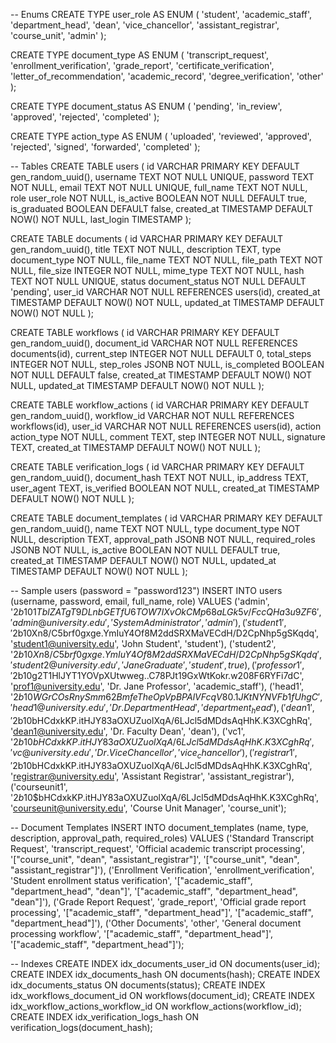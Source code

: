 -- Enums
CREATE TYPE user_role AS ENUM (
  'student',
  'academic_staff',
  'department_head',
  'dean',
  'vice_chancellor',
  'assistant_registrar',
  'course_unit',
  'admin'
);

CREATE TYPE document_type AS ENUM (
  'transcript_request',
  'enrollment_verification',
  'grade_report',
  'certificate_verification',
  'letter_of_recommendation',
  'academic_record',
  'degree_verification',
  'other'
);

CREATE TYPE document_status AS ENUM (
  'pending',
  'in_review',
  'approved',
  'rejected',
  'completed'
);

CREATE TYPE action_type AS ENUM (
  'uploaded',
  'reviewed',
  'approved',
  'rejected',
  'signed',
  'forwarded',
  'completed'
);

-- Tables
CREATE TABLE users (
  id VARCHAR PRIMARY KEY DEFAULT gen_random_uuid(),
  username TEXT NOT NULL UNIQUE,
  password TEXT NOT NULL,
  email TEXT NOT NULL UNIQUE,
  full_name TEXT NOT NULL,
  role user_role NOT NULL,
  is_active BOOLEAN NOT NULL DEFAULT true,
  is_graduated BOOLEAN DEFAULT false,
  created_at TIMESTAMP DEFAULT NOW() NOT NULL,
  last_login TIMESTAMP
);

CREATE TABLE documents (
  id VARCHAR PRIMARY KEY DEFAULT gen_random_uuid(),
  title TEXT NOT NULL,
  description TEXT,
  type document_type NOT NULL,
  file_name TEXT NOT NULL,
  file_path TEXT NOT NULL,
  file_size INTEGER NOT NULL,
  mime_type TEXT NOT NULL,
  hash TEXT NOT NULL UNIQUE,
  status document_status NOT NULL DEFAULT 'pending',
  user_id VARCHAR NOT NULL REFERENCES users(id),
  created_at TIMESTAMP DEFAULT NOW() NOT NULL,
  updated_at TIMESTAMP DEFAULT NOW() NOT NULL
);

CREATE TABLE workflows (
  id VARCHAR PRIMARY KEY DEFAULT gen_random_uuid(),
  document_id VARCHAR NOT NULL REFERENCES documents(id),
  current_step INTEGER NOT NULL DEFAULT 0,
  total_steps INTEGER NOT NULL,
  step_roles JSONB NOT NULL,
  is_completed BOOLEAN NOT NULL DEFAULT false,
  created_at TIMESTAMP DEFAULT NOW() NOT NULL,
  updated_at TIMESTAMP DEFAULT NOW() NOT NULL
);

CREATE TABLE workflow_actions (
  id VARCHAR PRIMARY KEY DEFAULT gen_random_uuid(),
  workflow_id VARCHAR NOT NULL REFERENCES workflows(id),
  user_id VARCHAR NOT NULL REFERENCES users(id),
  action action_type NOT NULL,
  comment TEXT,
  step INTEGER NOT NULL,
  signature TEXT,
  created_at TIMESTAMP DEFAULT NOW() NOT NULL
);

CREATE TABLE verification_logs (
  id VARCHAR PRIMARY KEY DEFAULT gen_random_uuid(),
  document_hash TEXT NOT NULL,
  ip_address TEXT,
  user_agent TEXT,
  is_verified BOOLEAN NOT NULL,
  created_at TIMESTAMP DEFAULT NOW() NOT NULL
);

CREATE TABLE document_templates (
  id VARCHAR PRIMARY KEY DEFAULT gen_random_uuid(),
  name TEXT NOT NULL,
  type document_type NOT NULL,
  description TEXT,
  approval_path JSONB NOT NULL,
  required_roles JSONB NOT NULL,
  is_active BOOLEAN NOT NULL DEFAULT true,
  created_at TIMESTAMP DEFAULT NOW() NOT NULL,
  updated_at TIMESTAMP DEFAULT NOW() NOT NULL
);

-- Sample users (password = "password123")
INSERT INTO users (username, password, email, full_name, role) VALUES
('admin', '$2b$10$1TblZATgT9DLnbGETfU6TOW7lXvOkCMp68aLGk5v/FccQHa3u9ZF6', 'admin@university.edu', 'System Administrator', 'admin'),
('student1', '$2b$10$Xn8/C5brf0gxge.YmIuY4Of8M2ddSRXMaVECdH/D2CpNhp5gSKqdq', 'student1@university.edu', 'John Student', 'student'),
('student2', '$2b$10$Xn8/C5brf0gxge.YmIuY4Of8M2ddSRXMaVECdH/D2CpNhp5gSKqdq', 'student2@university.edu', 'Jane Graduate', 'student', true),
('professor1', '$2b$10$g2T1HlJYT1YOVpXUtwweg..C78PJt19GxWtKokr.w208F6RYFi7dC', 'prof1@university.edu', 'Dr. Jane Professor', 'academic_staff'),
('head1', '$2b$10$WGrCOsRnySmm62BmfeTheOpVpBPAlVFcqV80.1JKtNYNVFb1fUhgC', 'head1@university.edu', 'Dr. Department Head', 'department_head'),
('dean1', '$2b$10$bHCdxkKP.itHJY83aOXUZuolXqA/6LJcl5dMDdsAqHhK.K3XCghRq', 'dean1@university.edu', 'Dr. Faculty Dean', 'dean'),
('vc1', '$2b$10$bHCdxkKP.itHJY83aOXUZuolXqA/6LJcl5dMDdsAqHhK.K3XCghRq', 'vc@university.edu', 'Dr. Vice Chancellor', 'vice_chancellor'),
('registrar1', '$2b$10$bHCdxkKP.itHJY83aOXUZuolXqA/6LJcl5dMDdsAqHhK.K3XCghRq', 'registrar@university.edu', 'Assistant Registrar', 'assistant_registrar'),
('courseunit1', '$2b$10$bHCdxkKP.itHJY83aOXUZuolXqA/6LJcl5dMDdsAqHhK.K3XCghRq', 'courseunit@university.edu', 'Course Unit Manager', 'course_unit');

-- Document Templates
INSERT INTO document_templates (name, type, description, approval_path, required_roles) VALUES
('Standard Transcript Request', 'transcript_request', 'Official academic transcript processing',
 '["course_unit", "dean", "assistant_registrar"]',
 '["course_unit", "dean", "assistant_registrar"]'),
('Enrollment Verification', 'enrollment_verification', 'Student enrollment status verification',
 '["academic_staff", "department_head", "dean"]',
 '["academic_staff", "department_head", "dean"]'),
('Grade Report Request', 'grade_report', 'Official grade report processing',
 '["academic_staff", "department_head"]',
 '["academic_staff", "department_head"]'),
('Other Documents', 'other', 'General document processing workflow',
 '["academic_staff", "department_head"]',
 '["academic_staff", "department_head"]');

-- Indexes
CREATE INDEX idx_documents_user_id ON documents(user_id);
CREATE INDEX idx_documents_hash ON documents(hash);
CREATE INDEX idx_documents_status ON documents(status);
CREATE INDEX idx_workflows_document_id ON workflows(document_id);
CREATE INDEX idx_workflow_actions_workflow_id ON workflow_actions(workflow_id);
CREATE INDEX idx_verification_logs_hash ON verification_logs(document_hash);







